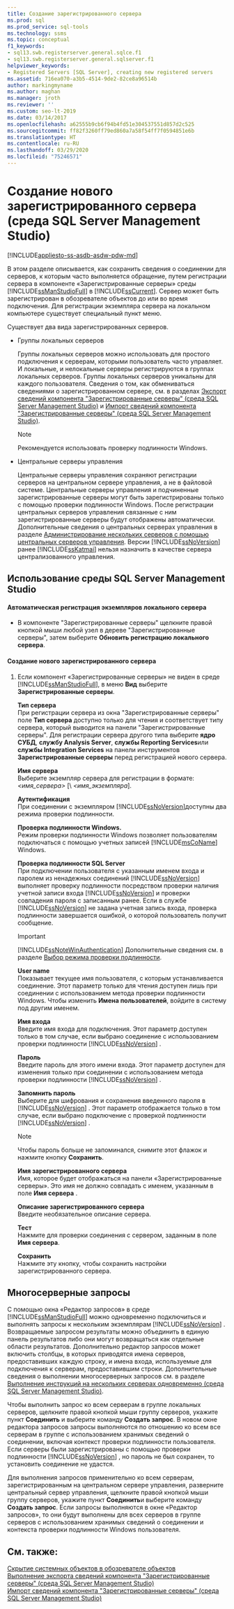 ```yaml
---
title: Создание зарегистрированного сервера
ms.prod: sql
ms.prod_service: sql-tools
ms.technology: ssms
ms.topic: conceptual
f1_keywords:
- sql13.swb.registerserver.general.sqlce.f1
- sql13.swb.registerserver.general.sqlserver.f1
helpviewer_keywords:
- Registered Servers [SQL Server], creating new registered servers
ms.assetid: 716ea070-a3b5-4514-9de2-82ce8a96514b
author: markingmyname
ms.author: maghan
ms.manager: jroth
ms.reviewer: ''
ms.custom: seo-lt-2019
ms.date: 03/14/2017
ms.openlocfilehash: a62555b9cb6f94b4fd51e304537551d857d2c525
ms.sourcegitcommit: ff82f3260ff79ed860a7a58f54ff7f0594851e6b
ms.translationtype: HT
ms.contentlocale: ru-RU
ms.lasthandoff: 03/29/2020
ms.locfileid: "75246571"
---
```

# <a name="create-a-new-registered-server-sql-server-management-studio"></a>Создание нового зарегистрированного сервера (среда SQL Server Management Studio)

[!INCLUDE[appliesto-ss-asdb-asdw-pdw-md](../../includes/appliesto-ss-asdb-asdw-pdw-md.md)]

В этом разделе описывается, как сохранить сведения о соединении для серверов, к которым часто выполняется обращение, путем регистрации сервера в компоненте «Зарегистрированные серверы» среды [!INCLUDE[ssManStudioFull](../../includes/ssmanstudiofull-md.md)] в [!INCLUDE[ssCurrent](../../includes/sscurrent-md.md)]. Сервер может быть зарегистрирован в обозревателе объектов до или во время подключения. Для регистрации экземпляра сервера на локальном компьютере существует специальный пункт меню.  
  
 Существует два вида зарегистрированных серверов.  
  
-   Группы локальных серверов  
  
     Группы локальных серверов можно использовать для простого подключения к серверам, которыми пользователь часто управляет. И локальные, и нелокальные серверы регистрируются в группах локальных серверов. Группы локальных серверов уникальны для каждого пользователя. Сведения о том, как обмениваться сведениями о зарегистрированном сервере, см. в разделах [Экспорт сведений компонента "Зарегистрированные серверы" (среда SQL Server Management Studio)](../../tools/sql-server-management-studio/export-registered-server-information-sql-server-management-studio.md) и [Импорт сведений компонента "Зарегистрированные серверы" (среда SQL Server Management Studio)](../../tools/sql-server-management-studio/import-registered-server-information-sql-server-management-studio.md).  
  
    > [!NOTE]  
    >  Рекомендуется использовать проверку подлинности Windows.  
  
-   Центральные серверы управления  
  
     Центральные серверы управления сохраняют регистрации серверов на центральном сервере управления, а не в файловой системе. Центральные серверы управления и подчиненные зарегистрированные серверы могут быть зарегистрированы только с помощью проверки подлинности Windows. После регистрации центральных серверов управления связанные с ним зарегистрированные серверы будут отображены автоматически. Дополнительные сведения о центральных серверах управления в разделе [Администрирование нескольких серверов с помощью центральных серверов управления](../../relational-databases/administer-multiple-servers-using-central-management-servers.md). Версии [!INCLUDE[ssNoVersion](../../includes/ssnoversion-md.md)] ранее [!INCLUDE[ssKatmai](../../includes/sskatmai-md.md)] нельзя назначить в качестве сервера централизованного управления.  
  
##  <a name="using-sql-server-management-studio"></a><a name="SSMSProcedure"></a> Использование среды SQL Server Management Studio  
  
#### <a name="to-automatically-register-the-local-server-instances"></a>Автоматическая регистрация экземпляров локального сервера  
  
-   В компоненте "Зарегистрированные серверы" щелкните правой кнопкой мыши любой узел в дереве "Зарегистрированные серверы", затем выберите **Обновить регистрацию локального сервера**.  
  
#### <a name="to-create-a-new-registered-server"></a>Создание нового зарегистрированного сервера  
  
1.  Если компонент «Зарегистрированные серверы» не виден в среде [!INCLUDE[ssManStudioFull](../../includes/ssmanstudiofull-md.md)], в меню **Вид** выберите **Зарегистрированные серверы**.  
  
     **Тип сервера**  
     При регистрации сервера из окна "Зарегистрированные серверы" поле **Тип сервера** доступно только для чтения и соответствует типу сервера, который выводится на панели "Зарегистрированные серверы". Для регистрации сервера другого типа выберите **ядро СУБД**, **службу Analysis Server**, **службы Reporting Services**или **службы Integration Services** на панели инструментов **Зарегистрированные серверы** перед регистрацией нового сервера.  
  
     **Имя сервера**  
     Выберите экземпляр сервера для регистрации в формате: *\<имя_сервера>* [\\ *\<имя_экземпляра*].  
  
     **Аутентификация**  
     При соединении с экземпляром [!INCLUDE[ssNoVersion](../../includes/ssnoversion-md.md)]доступны два режима проверки подлинности.  
  
     **Проверка подлинности Windows.**  
     Режим проверки подлинности Windows позволяет пользователям подключаться с помощью учетных записей [!INCLUDE[msCoName](../../includes/msconame-md.md)] Windows.  
  
     **Проверка подлинности SQL Server**  
     При подключении пользователя с указанным именем входа и паролем из ненадежных соединений [!INCLUDE[ssNoVersion](../../includes/ssnoversion-md.md)] выполняет проверку подлинности посредством проверки наличия учетной записи входа [!INCLUDE[ssNoVersion](../../includes/ssnoversion-md.md)] и проверки совпадения пароля с записанным ранее. Если в службе [!INCLUDE[ssNoVersion](../../includes/ssnoversion-md.md)] не задана учетная запись входа, проверка подлинности завершается ошибкой, о которой пользователь получит сообщение.  
  
    > [!IMPORTANT]  
    >  [!INCLUDE[ssNoteWinAuthentication](../../includes/ssnotewinauthentication-md.md)] Дополнительные сведения см. в разделе [Выбор режима проверки подлинности](../../relational-databases/security/choose-an-authentication-mode.md).  
  
     **User name**  
     Показывает текущее имя пользователя, с которым устанавливается соединение. Этот параметр только для чтения доступен лишь при соединении с использованием метода проверки подлинности Windows. Чтобы изменить **Имена пользователей**, войдите в систему под другим именем.  
  
     **Имя входа**  
     Введите имя входа для подключения. Этот параметр доступен только в том случае, если выбрано соединение с использованием проверки подлинности [!INCLUDE[ssNoVersion](../../includes/ssnoversion-md.md)] .  
  
     **Пароль**  
     Введите пароль для этого имени входа. Этот параметр доступен для изменения только при соединении с использованием метода проверки подлинности [!INCLUDE[ssNoVersion](../../includes/ssnoversion-md.md)] .  
  
     **Запомнить пароль**  
     Выберите для шифрования и сохранения введенного пароля в [!INCLUDE[ssNoVersion](../../includes/ssnoversion-md.md)] . Этот параметр отображается только в том случае, если выбрано подключение с проверкой подлинности [!INCLUDE[ssNoVersion](../../includes/ssnoversion-md.md)] .  
  
    > [!NOTE]  
    >  Чтобы пароль больше не запоминался, снимите этот флажок и нажмите кнопку **Сохранить**.  
  
     **Имя зарегистрированного сервера**  
     Имя, которое будет отображаться на панели «Зарегистрированные серверы». Это имя не должно совпадать с именем, указанным в поле **Имя сервера** .  
  
     **Описание зарегистрированного сервера**  
     Введите необязательное описание сервера.  
  
     **Тест**  
     Нажмите для проверки соединения с сервером, заданным в поле **Имя сервера**.  
  
     **Сохранить**  
     Нажмите эту кнопку, чтобы сохранить настройки зарегистрированного сервера.  
  
## <a name="multiserver-queries"></a>Многосерверные запросы  
 С помощью окна «Редактор запросов» в среде [!INCLUDE[ssManStudioFull](../../includes/ssmanstudiofull-md.md)] можно одновременно подключиться и выполнять запросы к нескольким экземплярам [!INCLUDE[ssNoVersion](../../includes/ssnoversion-md.md)] . Возвращаемые запросом результаты можно объединить в единую панель результатов либо они могут возвращаться как отдельные области результатов. Дополнительно редактор запросов может включить столбцы, в которых приводятся имена серверов, предоставивших каждую строку, и имена входа, используемые для подключения к серверам, предоставившим строки. Дополнительные сведения о выполнении многосерверных запросов см. в разделе [Выполнение инструкций на нескольких серверах одновременно (среда SQL Server Management Studio)](../../tools/sql-server-management-studio/execute-statements-against-multiple-servers-simultaneously.md).  
  
 Чтобы выполнить запрос ко всем серверам в группе локальных серверов, щелкните правой кнопкой мыши группу серверов, укажите пункт **Соединить** и выберите команду **Создать запрос**. В новом окне редактора запросов запросы выполняются по отношению ко всем все серверам в группе с использованием хранимых сведений о соединении, включая контекст проверки подлинности пользователя. Если серверы были зарегистрированы с помощью проверки подлинности [!INCLUDE[ssNoVersion](../../includes/ssnoversion-md.md)] , но пароль не был сохранен, то установить соединение не удастся.  
  
 Для выполнения запросов применительно ко всем серверам, зарегистрированным на центральном сервере управления, разверните центральный сервер управления, щелкните правой кнопкой мыши группу серверов, укажите пункт **Соединить**и выберите команду **Создать запрос**. Если запросы выполняются в окне «Редактор запросов», то они будут выполнены для всех серверов в группе серверов с использованием хранимых сведений о соединении и контекста проверки подлинности Windows пользователя.  
  
## <a name="see-also"></a>См. также:  
 [Скрытие системных объектов в обозревателе объектов](../object/hide-system-objects-in-object-explorer.md)   
 [Выполнение экспорта сведений компонента "Зарегистрированные серверы" (среда SQL Server Management Studio)](../../tools/sql-server-management-studio/export-registered-server-information-sql-server-management-studio.md)   
 [Импорт сведений компонента "Зарегистрированные серверы" (среда SQL Server Management Studio)](../../tools/sql-server-management-studio/import-registered-server-information-sql-server-management-studio.md)  
  
  
